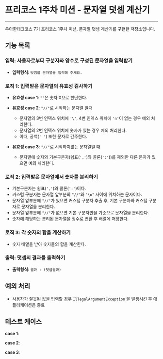 # 프리코스 1주차 미션 - 문자열 덧셈 계산기

---
우아한테크코스 7기 프리코스 1주차 미션, 문자열 덧셈 계산기를 구현한 저장소입니다.

## 기능 목록

### 입력: 사용자로부터 구분자와 양수로 구성된 문자열을 입력받기

- **입력형식**: `덧셈할 문자열을 입력해 주세요.`

### 로직 1: 입력받은 문자열의 유효성 검사하기

- **유효성 case 1**: `""`은 숫자 0으로 판단한다.

- **유효성 case 2**: `"//"`로 시작하는 문자열 일때
    - 문자열의 3번 인덱스 위치에 `'\'`, 4번 인덱스 위치에 `'n'`이 없는 경우 예외 처리한다.
    - 문자열의 2번 인덱스 위치에 숫자가 있는 경우 예외 처리한다.
    - 이때, 공백(`' '`) 또한 문자로 간주한다.

- **유효성 case 3**: `"//"`로 시작하지않는 문자열일 때
    - 문자열에 숫자와 기본구분자(쉼표(`','`)와 콜론(`':'`))를 제외한 다른 문자가 있으면 예외 처리한다.

### 로직 2: 입력받은 문자열에서 숫자를 분리하기

- 기본구분자는 쉼표(`','`)와 콜론(`':'`)이다.
- 커스텀 구분자는 문자열 앞부분의 `"//"`와 `"\n"` 사이에 위치하는 문자이다.
- 문자열 앞부분에 `"//"`가 있으면 커스텀 구분자 추출 후, 기본 구분자와 커스텀 구분자로 문자열을 분리한다.
- 문자열 앞부분에 `"//"`가 없으면 기본 구분자만을 기준으로 문자열을 분리한다.
- 숫자에 해당하는 분리된 문자열을 정수로 변환 후 배열에 저장한다.

### 로직 3: 각 숫자의 합을 계산하기

- 숫자 배열을 받아 숫자들의 합을 계산한다.

### 출력: 덧셈의 결과를 출력하기

- **출력형식**: `결과 : (덧셈결과)`

## 예외 처리

- 사용자가 잘못된 값을 입력할 경우 `IllegalArgumentException` 을 발생시킨 후 애플리케이션은 종료

## 테스트 케이스

**case 1**:

**case 2**:

**case 3**:

